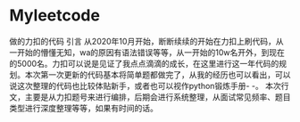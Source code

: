 # Myleetcode
做的力扣的代码
引言
从2020年10月开始，断断续续的开始在力扣上刷代码，从一开始的懵懂无知，wa的原因有语法错误等等，从一开始的10w名开外，到现在的5000名。力扣可以说是见证了我点点滴滴的成长，在这里进行这一年代码的规划。本次第一次更新的代码基本将简单题都做完了，从我的经历也可以看出，可以说这次整理的代码也比较体贴新手，或者也可以视作python锻炼手册- -。
本次行文，主要是从力扣题号来进行编排，后期会进行系统整理，从面试常见频率、题目类型进行深度整理等等，如果有时间的话。
